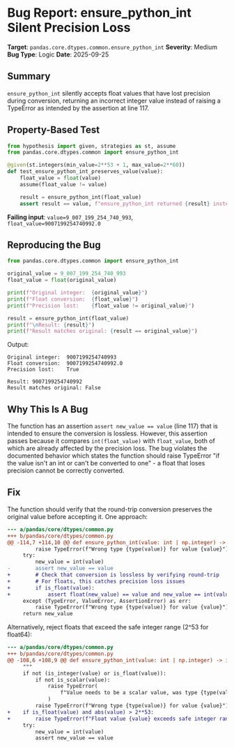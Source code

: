 # Bug Report: ensure_python_int Silent Precision Loss

**Target**: `pandas.core.dtypes.common.ensure_python_int`
**Severity**: Medium
**Bug Type**: Logic
**Date**: 2025-09-25

## Summary

`ensure_python_int` silently accepts float values that have lost precision during conversion, returning an incorrect integer value instead of raising a TypeError as intended by the assertion at line 117.

## Property-Based Test

```python
from hypothesis import given, strategies as st, assume
from pandas.core.dtypes.common import ensure_python_int

@given(st.integers(min_value=2**53 + 1, max_value=2**60))
def test_ensure_python_int_preserves_value(value):
    float_value = float(value)
    assume(float_value != value)

    result = ensure_python_int(float_value)
    assert result == value, f"ensure_python_int returned {result} instead of {value}"
```

**Failing input**: `value=9_007_199_254_740_993`, `float_value=9007199254740992.0`

## Reproducing the Bug

```python
from pandas.core.dtypes.common import ensure_python_int

original_value = 9_007_199_254_740_993
float_value = float(original_value)

print(f"Original integer:  {original_value}")
print(f"Float conversion:  {float_value}")
print(f"Precision lost:    {float_value != original_value}")

result = ensure_python_int(float_value)
print(f"\nResult: {result}")
print(f"Result matches original: {result == original_value}")
```

Output:
```
Original integer:  9007199254740993
Float conversion:  9007199254740992.0
Precision lost:    True

Result: 9007199254740992
Result matches original: False
```

## Why This Is A Bug

The function has an assertion `assert new_value == value` (line 117) that is intended to ensure the conversion is lossless. However, this assertion passes because it compares `int(float_value)` with `float_value`, both of which are already affected by the precision loss. The bug violates the documented behavior which states the function should raise TypeError "if the value isn't an int or can't be converted to one" - a float that loses precision cannot be correctly converted.

## Fix

The function should verify that the round-trip conversion preserves the original value before accepting it. One approach:

```diff
--- a/pandas/core/dtypes/common.py
+++ b/pandas/core/dtypes/common.py
@@ -114,7 +114,10 @@ def ensure_python_int(value: int | np.integer) -> int:
         raise TypeError(f"Wrong type {type(value)} for value {value}")
     try:
         new_value = int(value)
-        assert new_value == value
+        # Check that conversion is lossless by verifying round-trip
+        # For floats, this catches precision loss issues
+        if is_float(value):
+            assert float(new_value) == value and new_value == int(value)
     except (TypeError, ValueError, AssertionError) as err:
         raise TypeError(f"Wrong type {type(value)} for value {value}") from err
     return new_value
```

Alternatively, reject floats that exceed the safe integer range (2^53 for float64):

```diff
--- a/pandas/core/dtypes/common.py
+++ b/pandas/core/dtypes/common.py
@@ -108,6 +108,9 @@ def ensure_python_int(value: int | np.integer) -> int:
     """
     if not (is_integer(value) or is_float(value)):
         if not is_scalar(value):
             raise TypeError(
                 f"Value needs to be a scalar value, was type {type(value).__name__}"
             )
         raise TypeError(f"Wrong type {type(value)} for value {value}")
+    if is_float(value) and abs(value) > 2**53:
+        raise TypeError(f"Float value {value} exceeds safe integer range (2^53)")
     try:
         new_value = int(value)
         assert new_value == value
```